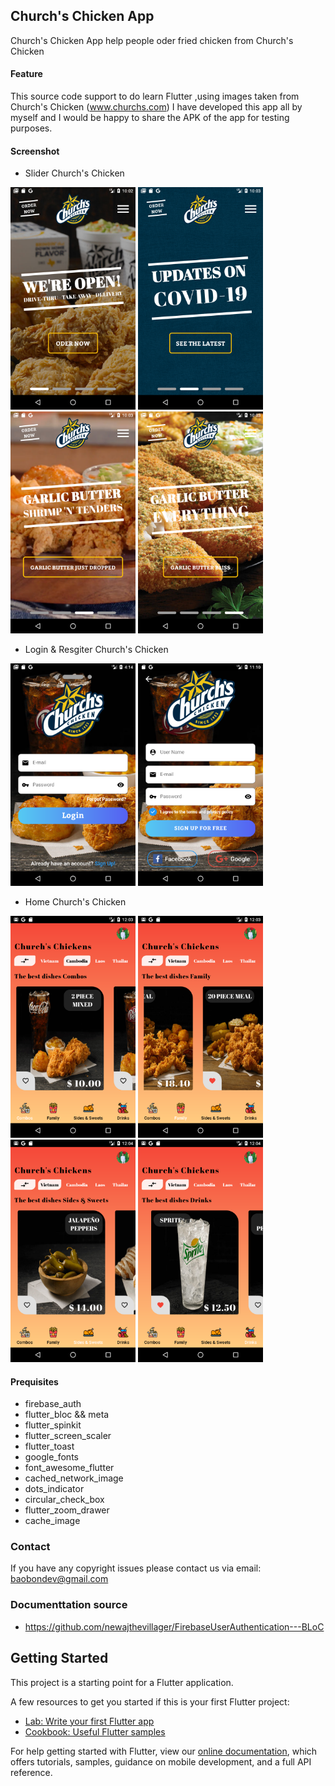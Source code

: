 ## Church's Chicken App

Church's Chicken App help people oder fried chicken from Church's Chicken

#### Feature

This source code support to do learn Flutter ,using images taken from Church's Chicken (www.churchs.com)
I have developed this app all by myself and I would be happy to share the APK of the app for testing purposes.

#### Screenshot

 - Slider Church's Chicken

<img src="https://raw.githubusercontent.com/baobon/Church-s-Chicken-Oder-App/master/screenshot/screenshot1.png" width="200"/> <img src="https://raw.githubusercontent.com/baobon/Church-s-Chicken-Oder-App/master/screenshot/screenshot2.png" width="200"/> <img src="https://raw.githubusercontent.com/baobon/Church-s-Chicken-Oder-App/master/screenshot/screenshot3.png" width="200"/> <img src="https://raw.githubusercontent.com/baobon/Church-s-Chicken-Oder-App/master/screenshot/screenshot4.png" width="200"/>

 - Login & Resgiter Church's Chicken

<img src="https://raw.githubusercontent.com/baobon/Church-s-Chicken-Oder-App/master/screenshot/screenshot5.png" width="200"/> <img src="https://raw.githubusercontent.com/baobon/Church-s-Chicken-Oder-App/master/screenshot/screenshot6.png" width="200"/> 

- Home Church's Chicken

<img src="https://raw.githubusercontent.com/baobon/Church-s-Chicken-Oder-App/master/screenshot/screenshot7.png" width="200"/> <img src="https://raw.githubusercontent.com/baobon/Church-s-Chicken-Oder-App/master/screenshot/screenshot8.png" width="200"/> <img src="https://raw.githubusercontent.com/baobon/Church-s-Chicken-Oder-App/master/screenshot/screenshot9.png" width="200"/> <img src="https://raw.githubusercontent.com/baobon/Church-s-Chicken-Oder-App/master/screenshot/screenshot10.png" width="200"/>


#### Prequisites

- firebase_auth
- flutter_bloc && meta
- flutter_spinkit
- flutter_screen_scaler
- flutter_toast
- google_fonts
- font_awesome_flutter
- cached_network_image
- dots_indicator
- circular_check_box
- flutter_zoom_drawer
- cache_image


### Contact

If you have any copyright issues please contact us via email: baobondev@gmail.com

### Documenttation source

- https://github.com/newajthevillager/FirebaseUserAuthentication---BLoC

## Getting Started

This project is a starting point for a Flutter application.

A few resources to get you started if this is your first Flutter project:

- [Lab: Write your first Flutter app](https://flutter.dev/docs/get-started/codelab)
- [Cookbook: Useful Flutter samples](https://flutter.dev/docs/cookbook)

For help getting started with Flutter, view our
[online documentation](https://flutter.dev/docs), which offers tutorials,
samples, guidance on mobile development, and a full API reference.
